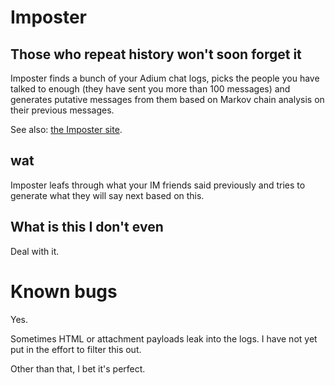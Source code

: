# Imposter
## Those who repeat history won't soon forget it

Imposter finds a bunch of your Adium chat logs, picks the people you have talked to enough (they have sent you more than 100 messages) and generates putative messages from them based on Markov chain analysis on their previous messages.

See also: [the Imposter site](http://wafflesoftware.net/imposter/).

## wat

Imposter leafs through what your IM friends said previously and tries to generate what they will say next based on this.

## What is this I don't even

Deal with it.


# Known bugs

Yes.

Sometimes HTML or attachment payloads leak into the logs. I have not yet put in the effort to filter this out.

Other than that, I bet it's perfect.